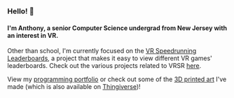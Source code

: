 ### Hello! 👋

#### I'm Anthony, a senior Computer Science undergrad from New Jersey with an interest in VR.

Other than school, I'm currently focused on the [VR Speedrunning Leaderboards], a project that makes it easy to view different VR games' leaderboards. Check out the various projects related to VRSR [here].

View my [programming portfolio] or check out some of the [3D printed art] I've made (which is also available on [Thingiverse])!

[programming portfolio]: https://bigft.io/portfolio
[3D printed art]: https://bigft.io/art
[Thingiverse]: https://www.thingiverse.com/bigfoott
[VR Speedrunning Leaderboards]: https://vrspeed.run
[here]: https://github.com/VRSpeedruns
